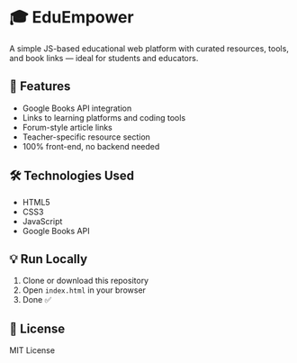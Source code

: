 # 🎓 EduEmpower

A simple JS-based educational web platform with curated resources, tools, and book links — ideal for students and educators.

## 🚀 Features
- Google Books API integration
- Links to learning platforms and coding tools
- Forum-style article links
- Teacher-specific resource section
- 100% front-end, no backend needed


## 🛠 Technologies Used
- HTML5
- CSS3
- JavaScript
- Google Books API

## 💡 Run Locally
1. Clone or download this repository
2. Open `index.html` in your browser
3. Done ✅


## 📝 License
MIT License



